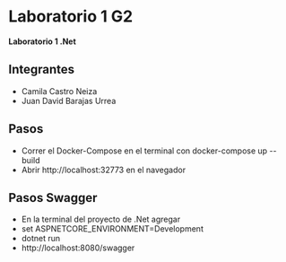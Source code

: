 # Laboratorio 1 G2

**Laboratorio 1 .Net**

## Integrantes
- Camila Castro Neiza
- Juan David Barajas Urrea

## Pasos
- Correr el Docker-Compose en el terminal con docker-compose up --build 
- Abrir http://localhost:32773 en el navegador
  
## Pasos Swagger
- En la terminal del proyecto de .Net agregar
- set ASPNETCORE_ENVIRONMENT=Development
- dotnet run
- http://localhost:8080/swagger
